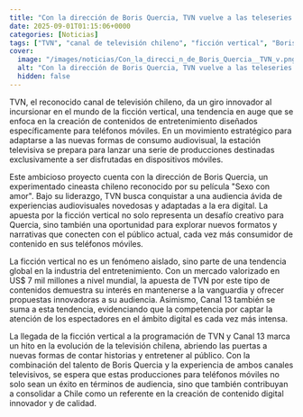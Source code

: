```yaml
---
title: "Con la dirección de Boris Quercia, TVN vuelve a las teleseries - sólo se verán en el celular"
date: 2025-09-01T01:15:06+0000
categories: [Noticias]
tags: ["TVN", "canal de televisión chileno", "ficción vertical", "Boris Quercia", "contenido digital", "Canal 13", "entretenimiento innovador."]
cover:
  image: "/images/noticias/Con_la_direcci_n_de_Boris_Quercia__TVN_v.png"
  alt: "Con la dirección de Boris Quercia, TVN vuelve a las teleseries - sólo se verán en el celular"
  hidden: false
---
```


TVN, el reconocido canal de televisión chileno, da un giro innovador al incursionar en el mundo de la ficción vertical, una tendencia en auge que se enfoca en la creación de contenidos de entretenimiento diseñados específicamente para teléfonos móviles. En un movimiento estratégico para adaptarse a las nuevas formas de consumo audiovisual, la estación televisiva se prepara para lanzar una serie de producciones destinadas exclusivamente a ser disfrutadas en dispositivos móviles.

Este ambicioso proyecto cuenta con la dirección de Boris Quercia, un experimentado cineasta chileno reconocido por su película "Sexo con amor". Bajo su liderazgo, TVN busca conquistar a una audiencia ávida de experiencias audiovisuales novedosas y adaptadas a la era digital. La apuesta por la ficción vertical no solo representa un desafío creativo para Quercia, sino también una oportunidad para explorar nuevos formatos y narrativas que conecten con el público actual, cada vez más consumidor de contenido en sus teléfonos móviles.

La ficción vertical no es un fenómeno aislado, sino parte de una tendencia global en la industria del entretenimiento. Con un mercado valorizado en US$ 7 mil millones a nivel mundial, la apuesta de TVN por este tipo de contenidos demuestra su interés en mantenerse a la vanguardia y ofrecer propuestas innovadoras a su audiencia. Asimismo, Canal 13 también se suma a esta tendencia, evidenciando que la competencia por captar la atención de los espectadores en el ámbito digital es cada vez más intensa.

La llegada de la ficción vertical a la programación de TVN y Canal 13 marca un hito en la evolución de la televisión chilena, abriendo las puertas a nuevas formas de contar historias y entretener al público. Con la combinación del talento de Boris Quercia y la experiencia de ambos canales televisivos, se espera que estas producciones para teléfonos móviles no solo sean un éxito en términos de audiencia, sino que también contribuyan a consolidar a Chile como un referente en la creación de contenido digital innovador y de calidad.
